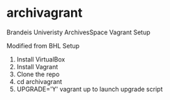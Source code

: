 # archivagrant
Brandeis Univeristy ArchivesSpace Vagrant Setup

Modified from BHL Setup

1. Install VirtualBox
2. Install Vagrant
3. Clone the repo
4. cd archivagrant
5. UPGRADE='Y' vagrant up to launch upgrade script
